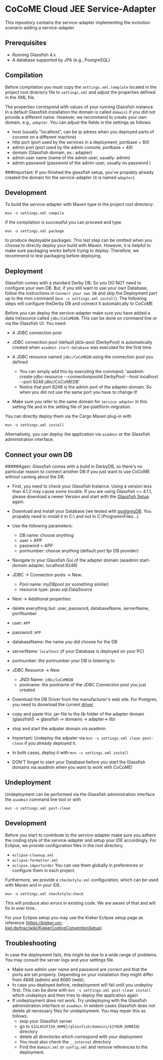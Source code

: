 # CoCoME Cloud JEE Service-Adapter

This repository contains the service-adapter implementing the evolution
scenario adding a service-adapter.

## Prerequisites

- Running Glassfish 4.x
- A database supported by JPA (e.g., PostgreSQL)

## Compilation

Before compilation you must copy the `settings.xml.template` located in
the project root directory file to `settings.xml` and adjust the
properties defined in the XML file.

The properties correspond with values of your running Glassfish
instance. In a default Glassfish installation the domain is called
`domain1` if you did not provide a different name. However, we recommend
to create your own domain, e.g., `adapter`. 
You can adjust the fields in the settings as follows:

* host (usually "localhost", can be ip adress when you deployed parts of cocome on a different machine)
* http port (port used by the services in a deployment; portbase + 80)
* admin port (port used by the admin console; portbase + 48)
* domain (Glassfish domain, ex.:  adapter)
* admin user name (name of the admin user; usually: admin)
* admin password (password of the admin user; usually no password )

###Important: 
If you finished the glassfish setup, you've propably already created
the domain for the service-adapter (it is named `adapter`). 

## Development

To build the service-adapter with Maven type in the project root
directory:

`mvn -s settings.xml compile`

If the compilation is successful you can proceed and type

`mvn -s settings.xml package`

to produce deployable packages. This last step can be omitted when you
choose to directly deploy your build with Maven. However, it is helpful
to make sure packaging works before trying to deploy. Therefore, we
recommend to test packaging before deploying.

## Deployment

Glassfish comes with a standard Derby DB. So you DO NOT need to configure your own DB. But, if you still want to use your own Database, follow the instructions in `Connect your own DB` and skip the Deployment part up to the mvn command (`mvn -s settings.xml install`). The following steps will configure theDerby DB and connect it automatically to CoCoME

Before you can deploy the service-adapter make sure you have added a
data (re)source called `jdbc/CoCoMEDB`. This can be done on command line
or via the Glassfish UI. You need:

- A JDBC connection pool
 - JDBC connection pool (default jdcb-pool (DerbyPool) is automatically 
    created when `asadmin start-database` was executed for the first time.

- A JDBC resource named `jdbc/CoCoMEDB` using the connection pool you
  defined
  - You can simply add this by executing the command:  'asadmin create-jdbc-resource --connectionpoolid DerbyPool 
     --host localhost --port 8248  jdbc/CoCoMEDB'
  - Notice that port 8248 is the admin port of the adapter-domain. So when
   you did not use the same port you have to change it!

- Make sure you refer to the same domain for `service adapter` in this setting file and in the setting file of jee-plattform-migration.

You can directly deploy them via the Cargo Maven plug-in with

`mvn -s settings.xml install`

Alternatively, you can deploy the application via `asadmin` or the
Glassfish administration interface.

## Connect your own DB
#####Again: Glassfish comes with a build in DerbyDB, so there's no particular reason to connect another DB if you just want to use CoCoME without careing about the DB.
- First, you need to check your Glassfish Instance. Using a version less than 4.1.2 may cause some trouble. If you are using Glassfish <= 4.1.1, please download a newer Version and start with the [Glassfish Setup](https://github.com/cocome-community-case-study/cocome-cloud-jee-platform-migration/blob/master/cocome-maven-project/doc/Glassfish%20Setup.md) again.
- Download and install your Database (we tested with [postgresDB](https://www.postgresql.org/download/). You propably need to install it in C:\  and not in C:\ProgrammFiles\...)
- Use the following parameters: 
   - DB name: choose anything
   - user = APP
   - password = APP
   - portnumber: choose anything (default port fpr DB provider)
- Navigate to your Glassfish Gui of the adapter domain (asadmin start-domain adapter, localhost:8248)
- JDBC -> Connection pools -> New: 
   - Pool name: myDBpool (or something similar) 
   - resource type: javax.sql.DataSource

- Next -> Additional properties:
 - delete everything but: user, password, databaseName, serverName, portNumber
 - user: `APP`
 - password: `APP`
 - databaseName: the name you did choose for the DB
 - serverName: `localhost` (if your Database is deployed on your PC)
 - portnumber: the portnumber your DB is listening to

- JDBC Resource -> New 
  - JNDI Name: `jdbc/CoCoMEDB`
  - poolname: the poolname of the JDBC Connection pool you just created
- Download the DB Driver from the manufacturer's web site. For Postgres, you need to donwload the current [driver](https://jdbc.postgresql.org/download.html)
- copy and paste this .jar-file to the lib folder of the adapter domain (glassfish5 -> glassfish -> domains -> adapter-> lib)
- stop and start the adpater domain via asadmin
- Important: Undeploy the adpater via `mvn -s settings.xml clean post-clean` if you already deployed it. 
- In both cases, deploy it with `mvn -s settings.xml install`
- DON'T forget to start your Database before you start the Glassfish domains via asadmin when you want to work with CoCoME!


## Undeployment

Undeployment can be performed via the Glassfish administration
interface the `asadmin` command line tool or with

`mvn -s settings.xml post-clean`

## Development

Before you start to contribute to the service-adapter make sure you
adhere the coding style of the service-adapter and setup your IDE
accordingly. For Eclipse, we provide configuration files in the
root directory.
- `eclipse-cleanup.xml` 
- `eclipse-formatter.xml`
- `eclipse.importorder`
You can use them globally in preferences or configure them in each
project. 

Furthermore, we provide a `checkstyle.xml` configuration, which can
be used with Maven and in your IDE.

`mvn -s settings.xml checkstyle:check`

This will produce also errors in existing code. We are aware of that
and will fix in over time.

For your Eclipse setup you may use the Kieker Eclipse setup page as
reference (https://kieker.uni-kiel.de/trac/wiki/KiekerCodingConventionSetup)

## Troubleshooting

In case the deployment fails, this might be due to a wide range of
problems. You may consult the server logs and your settings file.

- Make sure admin user name and password are correct and that the ports
  are set properly. Depending on your installation they might differ
  from 4848 (admin) and 8080 (web).
- In case you deployed before, redeployment will fail until you undeploy
  first. This can be done with
  `mvn -s settings.xml post-clean install`
  which undeploys and then tries to deploy the application again
- If undeployment does not work. Try undeploying with the Glassfish
  administration interface or `asadmin`. In seldom cases Glassfish does
  not delete all necessary files for undeployment. You may repair this
  as follows:
  - stop your Glassfish server
  - go to `${GLASSFISH_HOME}/glassfish/domains/${YOUR_DOMAIN}` directory
  - delete all directories which correspond with your deployment
  - You must also check the `__internal` directory
  - Find the `domain.xml` or `config.xml` and remove references to the
    deployment.








